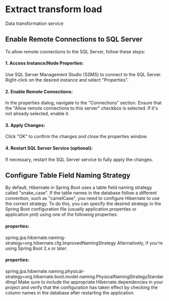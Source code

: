 # Extract transform load
Data transformation service

##  Enable Remote Connections to SQL Server
To allow remote connections to the SQL Server, follow these steps:

#### 1. Access Instance/Node Properties:
   Use SQL Server Management Studio (SSMS) to connect to the SQL Server.
   Right-click on the desired instance and select "Properties".

#### 2. Enable Remote Connections:
   In the properties dialog, navigate to the "Connections" section.
   Ensure that the "Allow remote connections to this server" checkbox is selected. 
   If it's not already selected, enable it.

#### 3. Apply Changes:
   Click "OK" to confirm the changes and close the properties window.

#### 4. Restart SQL Server Service (optional):
   If necessary, restart the SQL Server service to fully apply the changes.

## Configure Table Field Naming Strategy
By default, Hibernate in Spring Boot uses a table field naming strategy called 
"snake_case". If the table names in the database follow a different convention, 
such as "camelCase", you need to configure Hibernate to use the correct strategy.
To do this, you can specify the desired strategy in the Spring Boot configuration 
file (usually application.properties or application.yml) using one of the following 
properties:

#### properties:
spring.jpa.hibernate.naming-strategy=org.hibernate.cfg.ImprovedNamingStrategy
Alternatively, if you're using Spring Boot 2.x or later:

#### properties:
spring.jpa.hibernate.naming.physical-strategy=org.hibernate.boot.model.naming.PhysicalNamingStrategyStandardImpl
Make sure to include the appropriate Hibernate dependencies in your project and 
verify that the configuration has taken effect by checking the column names in the 
database after restarting the application.